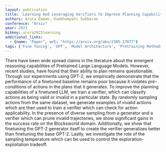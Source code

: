 ```yaml
---
layout: publication
title: 'Learning And Leveraging Verifiers To Improve Planning Capabilities Of Pre-trained Language Models'
authors: Arora Daman, Kambhampati Subbarao
conference: "Arxiv"
year: 2023
bibkey: arora2023learning
additional_links:
  - {name: "Paper", url: "https://arxiv.org/abs/2305.17077"}
tags: ['Fine Tuning', 'GPT', 'Model Architecture', 'Pretraining Methods', 'RAG', 'Reinforcement Learning']
---
```

There have been wide spread claims in the literature about the emergent reasoning capabilities of Pretrained Large Language Models. However, recent studies, have found that their ability to plan remains questionable. Through our experiments using GPT-2, we empirically demonstrate that the performance of a finetuned baseline remains poor because it violates pre-conditions of actions in the plans that it generates. To improve the planning capabilities of a finetuned LLM, we train a verifier, which can classify actions as being valid or invalid in a particular state. By randomly sampling actions from the same dataset, we generate examples of invalid actions which are then used to train a verifier which can check for action applicability. In the presence of diverse sampling from a generator and a verifier which can prune invalid trajectories, we show significant gains in the success rate on the Blocksworld domain. Additionally, we show that finetuning the GPT-2 generator itself to create the verifier generalizes better than finetuning the base GPT-2. Lastly, we investigate the role of the sampling temperature which can be used to control the exploration-exploitation tradeoff.
